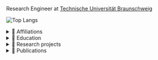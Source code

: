 
Research Engineer at [Technische Universität
Braunschweig](https://www.tu-braunschweig.de/kns/mitarbeiter/francisco-carpio)

<!-- ![GitHub stats](https://github-readme-stats-git-main-fcarp10.vercel.app/api/?username=fcarp10&show_icons=true&theme=tokyonight) -->

![Top Langs](https://github-readme-stats-fcarp10.vercel.app/api/top-langs/?username=fcarp10&layout=compact&show_icons=true&theme=tokyonight&hide=html,css,javascript,lua)


<details>
<summary>
  👷 Affiliations
</summary>

- 2016 - present: Scientific research fellow at [Technische Universität
  Braunschweig](https://www.tu-braunschweig.de/en/kns/faculty-and-staff/francisco-carpio).
- 2014 - 2015: Research assistant member at [Technische Universität
  Braunschweig](https://www.tu-braunschweig.de/en/kns/faculty-and-staff/francisco-carpio).
- 2011 - 2013: Technical Support Engineer at [Institut Municipal d’Informàtica
  (IMI) of Barcelona](https://ajuntament.barcelona.cat/imi/en).

</details>



<details>
<summary>
  🔭 Education
</summary>

- Ph.D. (Dr.-Ing) [Technische Universität
  Braunschweig](https://tu-braunschweig.de), Germany.
- M.Sc. & B.Sc. Telecommunications Engineering, [Universitat Politècnica de
  Catalunya (UPC)](https://www.upc.edu/en/the-upc/schools/eetac), Spain.

</details>



<details>
<summary>
  📏 Research projects
</summary>

- [EU HORIZON-RIA ICOS](https://cordis.europa.eu/project/id/101070177): Towards
  a functional continuum operating system, 2022-2025.
- [EU H2020 FISHY](https://cordis.europa.eu/project/id/952644): A coordinated
  framework for cyber resilient supply chain systems over complex ICT
  infrastructures, 2020-2023.
- [EU H2020 mF2C](https://cordis.europa.eu/project/id/730929): Towards an Open,
  Secure, Decentralized and Coordinated Fog-to-Cloud Management Ecosystem,
  2017-2019.
- [BMBF PLANETS-SENDATE](https://www.forschung-it-sicherheit-kommunikationssysteme.de/projekte/sendate-planets):
  SEcure Networking for a DATa center cloud in Europe, 2016-2019.

</details>



<details>
<summary>
  📰 Publications
</summary>

#### 2023

- M. Bensalem, F. Carpio and A. Jukan, "Towards Optimal Serverless Function
  Scaling in Edge Computing Network," ICC 2023 - IEEE International Conference
  on Communications, Rome, Italy, 2023, pp. 828-833, doi:
  [ICC45041.2023.10279357](https://doi.org/10.1109/ICC45041.2023.10279357).
- I. Zacarias, F. Carpio, A. C. Drummond and A. Jukan, "Optimum Network Slicing
  for Ultra-reliable Low Latency Communication (URLLC) Services in Campus
  Networks," 2023 19th International Conference on the Design of Reliable
  Communication Networks (DRCN), Vilanova i la Geltru, Spain, 2023, pp. 1-8,
  DOI: [10.1109/DRCN57075.2023.10108188](https://doi.org/10.1109/DRCN57075.2023.10108188)​​​​​​​.
- A. Jukan, X. Masip-Bruin, J. Dizdarević, F. Carpio, "Network of Things
  Engineering (NoTE) Lab", Springer, 1st ed., 2023. ISBN: 3-031-20634-7, DOI:
  [10.1007/978-3-031-20635-1](https://doi.org/10.1007/978-3-031-20635-1).


#### 2022

- F. Carpio, M. Michalke and A. Jukan, "BenchFaaS: Benchmarking Serverless
  Functions in an Edge Computing Network Testbed," in IEEE Network, DOI:
  [10.1109/MNET.125.2200294](https://doi.org/10.1109/MNET.125.2200294)
- F. Carpio, W. Bziuk, and A. Jukan, “Scaling migrations and replications of
  virtual network functions based on network traffic forecasting”, Computer
  Networks, Computer Networks, vol. 203, p. 108 582, 2022, issn: 1389-1286. doi:
  [10.1016/j.comnet.2021.108582](https://doi.org/10.1016/j.comnet.2021.108582)


#### 2021

- F. Carpio, M. Michalke and A. Jukan, "Engineering and Experimentally
  Benchmarking a Serverless Edge Computing System," 2021 IEEE Global
  Communications Conference (GLOBECOM), 2021, pp. 1-6, DOI:
  [10.1109/GLOBECOM46510.2021.9685235](https://doi.org/10.1109/GLOBECOM46510.2021.9685235).
- M. Bensalem, J. Dizdarević, F. Carpio and A. Jukan, "The Role of Intent-Based
  Networking in ICT Supply Chains," 2021 IEEE 22nd International Conference on
  High Performance Switching and Routing (HPSR), 2021, pp. 1-6, DOI:
  [10.1109/HPSR52026.2021.9481801](https://doi.org/10.1109/HPSR52026.2021.9481801).


#### 2020

- F. Carpio, M. Delgado and A. Jukan, "Engineering and Experimentally
  Benchmarking a Container-based Edge Computing System," ICC 2020 - 2020 IEEE
  International Conference on Communications (ICC), Dublin, Ireland, 2020, pp.
  1-6, DOI:
  [10.1109/ICC40277.2020.9148636](https://doi.org/10.1109/ICC40277.2020.9148636).
- F. Carpio, W. Bziuk and A. Jukan. “On Optimal Placement of Hybrid Service
  Function Chains (SFCs) of Virtual Machines and Containers in a Generic
  Edge-Cloud Continuum.” ArXiv:2007.04151, 8 July 2020,
  [arxiv.org/abs/2007.04151](http://arxiv.org/abs/2007.04151).


#### 2019

- F. Carpio, A. Jukan, R. Sosa and A. J. Ferrer, "Engineering a QoS Provider
  Mechanism for Edge Computing with Deep Reinforcement Learning," 2019 IEEE
  Global Communications Conference (GLOBECOM), Waikoloa, HI, USA, 2019, pp. 1-6.
  DOI:
  [10.1109/GLOBECOM38437.2019.9013946](https://doi.org/10.1109/GLOBECOM38437.2019.9013946).
- Jasenka Dizdarević, Francisco Carpio, Admela Jukan, and Xavi Masip-Bruin.
  2019. A Survey of Communication Protocols for Internet of Things and Related
  Challenges of Fog and Cloud Computing Integration. ACM Comput. Surv. 51, 6,
  Article 116 (January 2019), 29 pages. DOI:
  [10.1145/3292674](https://doi.org/10.1145/3292674).
- A. Jukan, F. Carpio, X. Masip, A. J. Ferrer, N. Kemper and B. U. Stetina,
  "Fog-to-Cloud Computing for Farming: Low-Cost Technologies, Data Exchange, and
  Animal Welfare," in Computer, vol. 52, no. 10, pp. 41-51, Oct. 2019. DOI:
  [10.1109/MC.2019.2906837](https://doi.org/10.1109/MC.2019.2906837).
- C. V. Phung, J. Dizdarevic, F. Carpio and A. Jukan, "Enhancing REST HTTP with
  Random Linear Network Coding in Dynamic Edge Computing Environments," 2019
  42nd International Convention on Information and Communication Technology,
  Electronics and Microelectronics (MIPRO), Opatija, Croatia, 2019, pp. 435-440.
  DOI:
  [10.23919/MIPRO.2019.8756782](https://doi.org/10.23919/MIPRO.2019.8756782).


#### 2018

- F. Carpio, A. Jukan and R. Pries, "Balancing the migration of virtual network
  functions with replications in data centers," NOMS 2018 - 2018 IEEE/IFIP
  Network Operations and Management Symposium, Taipei, 2018, pp. 1-8. DOI:
  [10.1109/NOMS.2018.8406275](https://doi.org/10.1109/NOMS.2018.8406275).
- S. K. Singh, F. Carpio, and A. Jukan, "Improving Animal-Human Cohabitation
  with Machine Learning in Fiber-Wireless Networks", MDPI Journal of Sensor and
  Actuator Networks, vol. 7, no. 3, pp. 1-16, 2018. DOI:
  [10.3390/jsan7030035](https://doi.org/10.3390/jsan7030035).
- Dizdarević J., Carpio F., Bensalem M., Jukan A. Enhancing Service Management
  Systems with Machine Learning in Fog-to-Cloud Networks. In: Mencagli G. et al.
  (eds) Euro-Par 2018: Parallel Processing Workshops. Euro-Par 2018. Lecture
  Notes in Computer Science, vol 11339. Springer, Cham. DOI:
  [10.1007/978-3-030-10549-5_23](https://doi.org/10.1007/978-3-030-10549-5_23)
  

#### 2017

- F. Carpio, W. Bziuk and A. Jukan, "Replication of Virtual Network Functions:
  Optimizing link utilization and resource costs," 2017 40th International
  Convention on Information and Communication Technology, Electronics and
  Microelectronics (MIPRO), Opatija, 2017, pp. 521-526. [Best Paper Award]. DOI:
  [10.23919/MIPRO.2017.7973481](https://doi.org/10.23919/MIPRO.2017.7973481).
- F. Carpio, S. Dhahri and A. Jukan, "VNF placement with replication for Load
  balancing in NFV networks," 2017 IEEE International Conference on
  Communications (ICC), Paris, 2017, pp. 1-6. DOI:
  [10.1109/ICC.2017.7996515](https://doi.org/10.1109/ICC.2017.7996515).
- F. Carpio and A. Jukan. “Improving Reliability of Service Function Chains with
  Combined VNF Migrations and Replications.” ArXiv: 1711.08965, 24 Nov. 2017,
  [arxiv.org/abs/1711.08965](https://arxiv.org/abs/1711.08965).
- Francisco Carpio, Admela Jukan, Ana Isabel Martín Sanchez, Nina Amla, and
  Nicole Kemper. 2017. Beyond Production Indicators: A Novel Smart Farming
  Application and System for Animal Welfare. In Proceedings of the Fourth
  International Conference on Animal-Computer Interaction (ACI2017). ACM, New
  York, NY, USA, Article 7, 11 pages. DOI:
  [10.1145/3152130.3152140](https://doi.org/10.1145/3152130.3152140).


#### 2014 - 2016

- F. Carpio, A. Engelmann and A. Jukan, "DiffFlow: Differentiating Short and
  Long Flows for Load Balancing in Data Center Networks," 2016 IEEE Global
  Communications Conference (GLOBECOM), Washington, DC, 2016, pp. 1-6. DOI:
  [10.1109/GLOCOM.2016.7841733](https://doi.org/10.1109/GLOCOM.2016.7841733).
- M. Chamania, F. Carpio and A. Jukan, "Engineering the first open source
  implementation of the multi-layer network topology databases," 2015 European
  Conference on Optical Communication (ECOC), Valencia, 2015, pp. 1-3. DOI:
  [10.1109/ECOC.2015.7341811](https://doi.org/10.1109/ECOC.2015.7341811).
- M. Caria, F. Carpio, A. Jukan and M. Hoffmann, "Migration to energy efficient
  routers: Where to start?," 2014 IEEE International Conference on
  Communications (ICC), Sydney, NSW, 2014, pp. 4300-4306. DOI:
  [10.1109/ICC.2014.6883996](https://doi.org/10.1109/ICC.2014.6883996).

</details>
